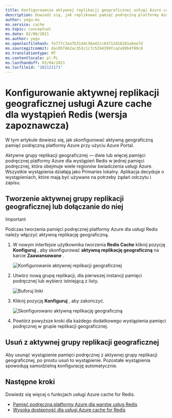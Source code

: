 ```yaml
---
title: Konfigurowanie aktywnej replikacji geograficznej usługi Azure cache dla wystąpień Redis
description: Dowiedz się, jak replikować pamięć podręczną platformy Azure dla wystąpień Redis przedsiębiorstwa w regionach platformy Azure
author: yegu-ms
ms.service: cache
ms.topic: conceptual
ms.date: 02/08/2021
ms.author: yegu
ms.openlocfilehash: fe777c3aa7b314dc56a42cc64712d18281a6ea7d
ms.sourcegitcommit: dac05f662ac353c1c7c5294399fca2a99b4f89c8
ms.translationtype: MT
ms.contentlocale: pl-PL
ms.lasthandoff: 03/04/2021
ms.locfileid: "102121171"
---
```

# <a name="configure-active-geo-replication-for-enterprise-azure-cache-for-redis-instances-preview"></a>Konfigurowanie aktywnej replikacji geograficznej usługi Azure cache dla wystąpień Redis (wersja zapoznawcza)

W tym artykule dowiesz się, jak skonfigurować aktywną geograficzną pamięć podręczną platformy Azure przy użyciu Azure Portal.

Aktywne grupy replikacji geograficznej — dwie lub więcej pamięci podręcznej platformy Azure dla wystąpień Redis w jednej pamięci podręcznej, która obejmuje wiele regionów świadczenia usługi Azure. Wszystkie wystąpienia działają jako Primaries lokalny. Aplikacja decyduje o wystąpieniach, które mają być używane na potrzeby żądań odczytu i zapisu.

## <a name="create-or-join-an-active-geo-replication-group"></a>Tworzenie aktywnej grupy replikacji geograficznej lub dołączanie do niej

> [!IMPORTANT]
> Podczas tworzenia pamięci podręcznej platformy Azure dla usługi Redis należy włączyć aktywną replikację geograficzną.
>
>

1. W nowym interfejsie użytkownika tworzenia **Redis Cache** kliknij pozycję **Konfiguruj** , aby skonfigurować **aktywną replikację geograficzną** na karcie **Zaawansowane** .

    ![Konfigurowanie aktywnej replikacji geograficznej](./media/cache-how-to-active-geo-replication/cache-active-geo-replication-not-configured.png)

1. Utwórz nową grupę replikacji, dla pierwszej instancji pamięci podręcznej lub wybierz istniejącą z listy.

    ![Buforuj linki](./media/cache-how-to-active-geo-replication/cache-active-geo-replication-new-group.png)

1. Kliknij pozycję **Konfiguruj** , aby zakończyć.

    ![Skonfigurowano aktywną replikację geograficzną](./media/cache-how-to-active-geo-replication/cache-active-geo-replication-configured.png)

1. Powtórz powyższe kroki dla każdego dodatkowego wystąpienia pamięci podręcznej w grupie replikacji geograficznej.

## <a name="remove-from-an-active-geo-replication-group"></a>Usuń z aktywnej grupy replikacji geograficznej

Aby usunąć wystąpienie pamięci podręcznej z aktywnej grupy replikacji geograficznej, po prostu usuń to wystąpienie. Pozostałe wystąpienia spowodują samodzielną konfigurację automatycznie.

## <a name="next-steps"></a>Następne kroki

Dowiedz się więcej o funkcjach usługi Azure cache for Redis.

* [Pamięć podręczna platformy Azure dla warstw usług Redis](cache-overview.md#service-tiers)
* [Wysoka dostępność dla usługi Azure cache for Redis](cache-high-availability.md)
